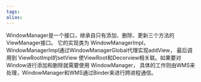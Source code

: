 ```yaml
---
tags: 
alias:
---
```








WindowManager是一个接口，继承自只有添加、删除、更新三个方法的ViewManager接口。 它的实现类为 WindowManagerImpl，WindowManagerImpl通过WindowManagerGlobal代理实现addView， 最后调用到 ViewRootImpl的setView 使ViewRoot和Decorview相关联。如果要对Window进行添加和删除就需要使用 WindowManager， 具体的工作则由WMS来处理，WindowManager和WMS通过Binder来进行跨进程通信。

